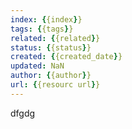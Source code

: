 ```yaml
---
index: {{index}}
tags: {{tags}}
related: {{related}}
status: {{status}}
created: {{created_date}}
updated: NaN
author: {{author}}
url: {{resourc url}}
---
```

dfgdg